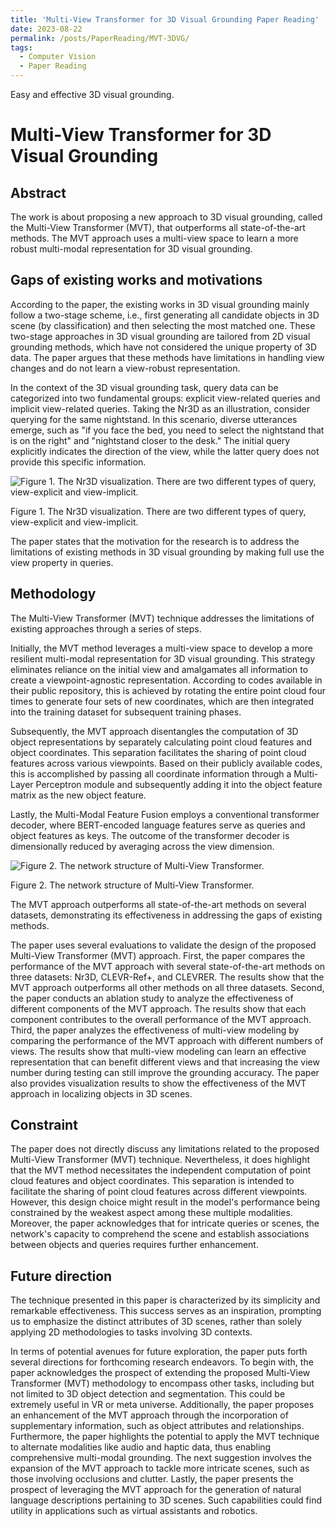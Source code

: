 ```yaml
---
title: 'Multi-View Transformer for 3D Visual Grounding Paper Reading'
date: 2023-08-22
permalink: /posts/PaperReading/MVT-3DVG/
tags:
  - Computer Vision
  - Paper Reading
---
```


Easy and effective 3D visual grounding.

# Multi-View Transformer for 3D Visual Grounding

## Abstract

The work is about proposing a new approach to 3D visual grounding, called the Multi-View Transformer (MVT), that outperforms all state-of-the-art methods. The MVT approach uses a multi-view space to learn a more robust multi-modal representation for 3D visual grounding.

## Gaps of existing works and motivations

According to the paper, the existing works in 3D visual grounding mainly follow a two-stage scheme, i.e., first generating all candidate objects in 3D scene (by classification) and then selecting the most matched one. These two-stage approaches in 3D visual grounding are tailored from 2D visual grounding methods, which have not considered the unique property of 3D data. The paper argues that these methods have limitations in handling view changes and do not learn a view-robust representation.

In the context of the 3D visual grounding task, query data can be categorized into two fundamental groups: explicit view-related queries and implicit view-related queries. Taking the Nr3D as an illustration, consider querying for the same nightstand. In this scenario, diverse utterances emerge, such as "if you face the bed, you need to select the nightstand that is on the right" and "nightstand closer to the desk." The initial query explicitly indicates the direction of the view, while the latter query does not provide this specific information.

![Figure 1. The Nr3D visualization. There are two different types of query, view-explicit and view-implicit.](Multi-View%20Transformer%20for%203D%20Visual%20Grounding%202c383f289d1442d2a11d3e78d358ce58/Untitled.png)

Figure 1. The Nr3D visualization. There are two different types of query, view-explicit and view-implicit.

The paper states that the motivation for the research is to address the limitations of existing methods in 3D visual grounding by making full use the view property in queries. 

## Methodology

The Multi-View Transformer (MVT) technique addresses the limitations of existing approaches through a series of steps.

Initially, the MVT method leverages a multi-view space to develop a more resilient multi-modal representation for 3D visual grounding. This strategy eliminates reliance on the initial view and amalgamates all information to create a viewpoint-agnostic representation. According to codes available in their public repository, this is achieved by rotating the entire point cloud four times to generate four sets of new coordinates, which are then integrated into the training dataset for subsequent training phases.

Subsequently, the MVT approach disentangles the computation of 3D object representations by separately calculating point cloud features and object coordinates. This separation facilitates the sharing of point cloud features across various viewpoints. Based on their publicly available codes, this is accomplished by passing all coordinate information through a Multi-Layer Perceptron module and subsequently adding it into the object feature matrix as the new object feature.

Lastly, the Multi-Modal Feature Fusion employs a conventional transformer decoder, where BERT-encoded language features serve as queries and object features as keys. The outcome of the transformer decoder is dimensionally reduced by averaging across the view dimension.

![Figure 2. The network structure of Multi-View Transformer.](Multi-View%20Transformer%20for%203D%20Visual%20Grounding%202c383f289d1442d2a11d3e78d358ce58/Untitled%201.png)

Figure 2. The network structure of Multi-View Transformer.

The MVT approach outperforms all state-of-the-art methods on several datasets, demonstrating its effectiveness in addressing the gaps of existing methods.

The paper uses several evaluations to validate the design of the proposed Multi-View Transformer (MVT) approach. First, the paper compares the performance of the MVT approach with several state-of-the-art methods on three datasets: Nr3D, CLEVR-Ref+, and CLEVRER. The results show that the MVT approach outperforms all other methods on all three datasets. Second, the paper conducts an ablation study to analyze the effectiveness of different components of the MVT approach. The results show that each component contributes to the overall performance of the MVT approach. Third, the paper analyzes the effectiveness of multi-view modeling by comparing the performance of the MVT approach with different numbers of views. The results show that multi-view modeling can learn an effective representation that can benefit different views and that increasing the view number during testing can still improve the grounding accuracy. The paper also provides visualization results to show the effectiveness of the MVT approach in localizing objects in 3D scenes.

## Constraint

The paper does not directly discuss any limitations related to the proposed Multi-View Transformer (MVT) technique. Nevertheless, it does highlight that the MVT method necessitates the independent computation of point cloud features and object coordinates. This separation is intended to facilitate the sharing of point cloud features across different viewpoints. However, this design choice might result in the model's performance being constrained by the weakest aspect among these multiple modalities. Moreover, the paper acknowledges that for intricate queries or scenes, the network's capacity to comprehend the scene and establish associations between objects and queries requires further enhancement.

## Future direction

The technique presented in this paper is characterized by its simplicity and remarkable effectiveness. This success serves as an inspiration, prompting us to emphasize the distinct attributes of 3D scenes, rather than solely applying 2D methodologies to tasks involving 3D contexts. 

In terms of potential avenues for future exploration, the paper puts forth several directions for forthcoming research endeavors. To begin with, the paper acknowledges the prospect of extending the proposed Multi-View Transformer (MVT) methodology to encompass other tasks, including but not limited to 3D object detection and segmentation. This could be extremely useful in VR or meta universe. Additionally, the paper proposes an enhancement of the MVT approach through the incorporation of supplementary information, such as object attributes and relationships. Furthermore, the paper highlights the potential to apply the MVT technique to alternate modalities like audio and haptic data, thus enabling comprehensive multi-modal grounding. The next suggestion involves the expansion of the MVT approach to tackle more intricate scenes, such as those involving occlusions and clutter. Lastly, the paper presents the prospect of leveraging the MVT approach for the generation of natural language descriptions pertaining to 3D scenes. Such capabilities could find utility in applications such as virtual assistants and robotics.